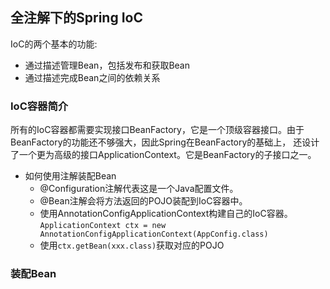 ## 全注解下的Spring IoC  
IoC的两个基本的功能:
- 通过描述管理Bean，包括发布和获取Bean
- 通过描述完成Bean之间的依赖关系
### IoC容器简介  
所有的IoC容器都需要实现接口BeanFactory，它是一个顶级容器接口。由于BeanFactory的功能还不够强大，因此Spring在BeanFactory的基础上，
还设计了一个更为高级的接口ApplicationContext。它是BeanFactory的子接口之一。

- 如何使用注解装配Bean
    - @Configuration注解代表这是一个Java配置文件。
    - @Bean注解会将方法返回的POJO装配到IoC容器中。
    - 使用AnnotationConfigApplicationContext构建自己的IoC容器。`ApplicationContext ctx = new AnnotationConfigApplicationContext(AppConfig.class)`
    - 使用`ctx.getBean(xxx.class)`获取对应的POJO
    
### 装配Bean
